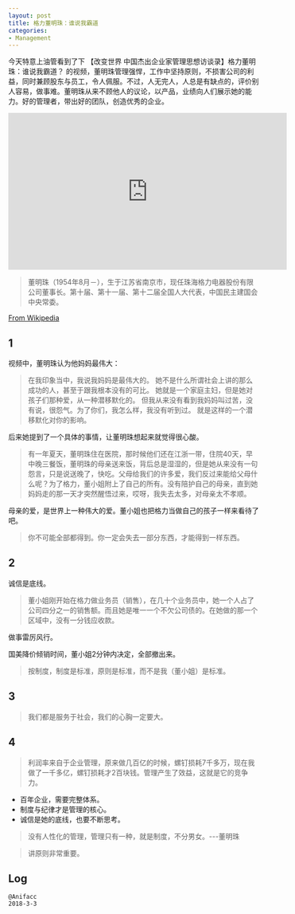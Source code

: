 ```yaml
---
layout: post
title: 格力董明珠：谁说我霸道
categories:
- Management
---
```


今天特意上油管看到了下 【改变世界 中国杰出企业家管理思想访谈录】格力董明珠：谁说我霸道？ 的视频，董明珠管理强悍，工作中坚持原则，不损害公司的利益，同时兼顾股东与员工，令人佩服。不过，人无完人，人总是有缺点的，评价别人容易，做事难。董明珠从来不顾他人的议论，以产品，业绩向人们展示她的能力。好的管理者，带出好的团队，创造优秀的企业。

<iframe width="560" height="315" src="https://www.youtube.com/embed/JkBSUYnJUc0" frameborder="0" allow="autoplay; encrypted-media" allowfullscreen></iframe>

> 董明珠（1954年8月－），生于江苏省南京市，现任珠海格力电器股份有限公司董事长。第十届、第十一届、第十二届全国人大代表，中国民主建国会中央常委。

[From Wikipedia](https://zh.wikipedia.org/wiki/%E8%91%A3%E6%98%8E%E7%8F%A0)

## 1

视频中，董明珠认为他妈妈最伟大：

> 在我印象当中，我说我妈妈是最伟大的。
> 她不是什么所谓社会上讲的那么成功的人，甚至于跟我根本没有的可比。
> 她就是一个家庭主妇，但是她对孩子们那种爱，从一种潜移默化的。
> 但我从来没有看到我妈妈叫过苦，没有说，很怨气。为了你们，我怎么样，我没有听到过。
> 就是这样的一个潜移默化对你的影响。

后来她提到了一个具体的事情，让董明珠想起来就觉得很心酸。

> 有一年夏天，董明珠住在医院，那时候他们还在江浙一带，住院40天，早中晚三餐饭，董明珠的母亲送来饭，背后总是湿湿的，但是她从来没有一句怨言，只是说送晚了，快吃。父母给我们的许多爱，我们反过来能给父母什么呢？为了格力，董小姐附上了自己的所有。没有陪护自己的母亲，直到她妈妈走的那一天才突然醒悟过来，哎呀，我失去太多，对母亲太不孝顺。

母亲的爱，是世界上一种伟大的爱。董小姐也把格力当做自己的孩子一样来看待了吧。

> 你不可能全部都得到。你一定会失去一部分东西，才能得到一样东西。

## 2 

诚信是底线。

> 董小姐刚开始在格力做业务员（销售），在几十个业务员中，她一个人占了公司四分之一的销售额。而且她是唯一一个不欠公司债的。在她做的那一个区域中，没有一分钱应收款。

做事雷厉风行。

国美降价倾销时间，董小姐2分钟内决定，全部撤出来。

> 按制度，制度是标准，原则是标准，而不是我（董小姐）是标准。

## 3 

> 我们都是服务于社会，我们的心胸一定要大。

## 4 

> 利润率来自于企业管理，原来做几百亿的时候，螺钉损耗7千多万，现在我做了一千多亿，螺钉损耗才2百块钱。管理产生了效益，这就是它的竞争力。

- 百年企业，需要完整体系。
- 制度与纪律才是管理的核心。
- 诚信是她的底线，也要不断思考。

> 没有人性化的管理，管理只有一种，就是制度，不分男女。---董明珠

> 讲原则非常重要。

## Log

```
@Anifacc
2018-3-3
```